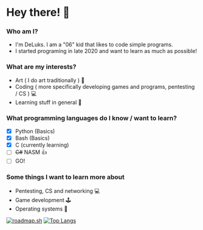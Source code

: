 
# Hey there! :wave:
### Who am I?
- I'm DeLuks. I am a "06" kid that likes to code simple programs. 
- I started programing in late 2020 and want to learn as much as possible!

### What are my interests?
- Art ( I do art traditionally ) :pencil:
- Coding ( more specifically developing games and programs, pentesting / CS ) :computer:
- Learning stuff in general :book:

### What programming languages do I know / want to learn?
- [x] Python (Basics)
- [x] Bash (Basics)
- [x] C (currently learning)
- [ ] ~~C#~~ NASM 👍
- [ ] GO!

### Some things I want to learn more about

- Pentesting, CS and networking :computer:
- Game development :joystick:
- Operating systems :penguin:

[![roadmap.sh](https://api.roadmap.sh/v1-badge/tall/646cc448cb6301e67f896dc8?variant=dark)](https://roadmap.sh)
[![Top Langs](https://github-readme-stats.vercel.app/api/top-langs/?username=DeLuks2006&theme=transparent)](https://github.com/DeLuks2006/github-readme-stats)


